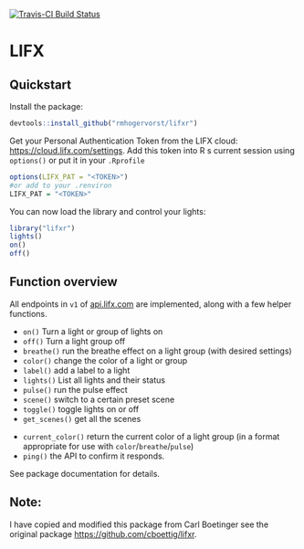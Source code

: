 <!-- README.md is generated from README.Rmd. Please edit that file -->
[![Travis-CI Build Status](https://travis-ci.org/RMHogervorst/lifxr.svg?branch=master)](https://travis-ci.org/rmhogervorst/lifxr)

LIFX
====

Quickstart
----------

Install the package:

``` r
devtools::install_github("rmhogervorst/lifxr")
```

Get your Personal Authentication Token from the LIFX cloud: <https://cloud.lifx.com/settings>. Add this token into R s current session using `options()` or put it in your `.Rprofile`

``` r
options(LIFX_PAT = "<TOKEN>")
#or add to your .renviron
LIFX_PAT = "<TOKEN>"
```

You can now load the library and control your lights:

``` r
library("lifxr")
lights()
on()
off()
```

Function overview
-----------------

All endpoints in `v1` of [api.lifx.com](https://api.lifx.com) are implemented, along with a few helper functions.

-   `on()` Turn a light or group of lights on
-   `off()` Turn a light group off
-   `breathe()` run the breathe effect on a light group (with desired settings)
-   `color()` change the color of a light or group
-   `label()` add a label to a light
-   `lights()` List all lights and their status
-   `pulse()` run the pulse effect
-   `scene()` switch to a certain preset scene
-   `toggle()` toggle lights on or off
-   `get_scenes()` get all the scenes

<!-- API not working? 
- `parse_color()` Return the HSBK for a color string
-->
-   `current_color()` return the current color of a light group (in a format appropriate for use with `color`/`breathe`/`pulse`)
-   `ping()` the API to confirm it responds.

See package documentation for details.

Note:
-----

I have copied and modified this package from Carl Boetinger see the original package <https://github.com/cboettig/lifxr>.
